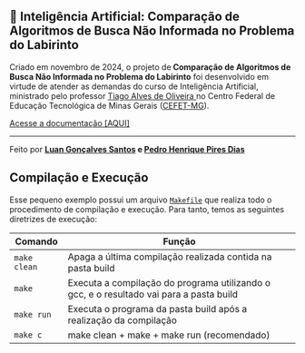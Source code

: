 <section>   
    <h1>📢 Inteligência Artificial: Comparação de Algoritmos de Busca Não Informada no Problema do Labirinto</h1>   
    <p>
        Criado em novembro de 2024, o projeto de<strong> Comparação de Algoritmos de Busca Não Informada no Problema do Labirinto</strong> foi desenvolvido em virtude de atender as demandas do curso de Inteligência Artificial, ministrado pelo professor <a href="https://www.linkedin.com/in/tiagofga/" target="_blank">Tiago Alves de Oliveira </a> no Centro Federal de Educação Tecnológica de Minas Gerais (<a href="https://www.divinopolis.cefetmg.br/" target="_blank">CEFET-MG</a>).
    </p>
    <p>
        <a href="https://github.com/LuanLuL/IA_Trabalho_01/blob/master/documentation/Trabalho_01_IA.pdf" target="_blank">Acesse a documentação [AQUI]</a>
    </p>
</section>
</section>
<section>
    <hr size="0.5">
    <div>
          <p>
           Feito por <strong><a href="https://www.linkedin.com/in/luan-santos-9bb01920b/" taget="_blank">Luan Gonçalves Santos</a> e <a href="https://www.linkedin.com/in/phpd/" taget="_blank">Pedro Henrique Pires Dias</a></strong>     
         </p>         
    </div>
</section>

## Compilação e Execução

Esse pequeno exemplo possui um arquivo [`Makefile`](https://github.com/LuanLuL/IA_Trabalho_01/blob/master/Makefile) que realiza todo o procedimento de compilação e execução. Para tanto, temos as seguintes diretrizes de execução:

| Comando      | Função                                                                                  |
| ------------ | --------------------------------------------------------------------------------------- |
| `make clean` | Apaga a última compilação realizada contida na pasta build                              |
| `make`       | Executa a compilação do programa utilizando o gcc, e o resultado vai para a pasta build |
| `make run`   | Executa o programa da pasta build após a realização da compilação                       |
| `make c`     | make clean + make + make run (recomendado)                                              |
